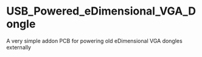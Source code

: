 # USB_Powered_eDimensional_VGA_Dongle
A very simple addon PCB for powering old eDimensional VGA dongles externally
